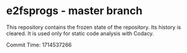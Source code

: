 # e2fsprogs - master branch

This repository contains the frozen state of the repository.
Its history is cleared. It is used only for static code
analysis with Codacy.

Commit Time: 1714537266